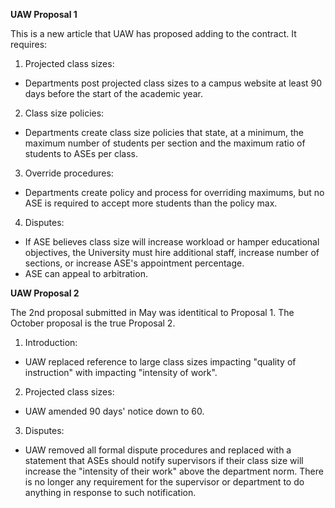 **UAW Proposal 1**

This is a new article that UAW has proposed adding to the contract. It requires:

1. Projected class sizes:
- Departments post projected class sizes to a campus website at least 90 days before the start of the academic year.

2. Class size policies:
- Departments create class size policies that state, at a minimum, the maximum number of students per section and the maximum ratio of students to ASEs per class.

3. Override procedures:
- Departments create policy and process for overriding maximums, but no ASE is required to accept more students than the policy max.

4. Disputes:
- If ASE believes class size will increase workload or hamper educational objectives, the University must hire additional staff, increase number of sections, or increase ASE's appointment percentage.
- ASE can appeal to arbitration.

**UAW Proposal 2**

The 2nd proposal submitted in May was identitical to Proposal 1. The October proposal is the true Proposal 2.

1. Introduction:
- UAW replaced reference to large class sizes impacting "quality of instruction" with impacting "intensity of work".

2. Projected class sizes:
- UAW amended 90 days' notice down to 60.

3. Disputes:
- UAW removed all formal dispute procedures and replaced with a statement that ASEs should notify supervisors if their class size will increase the "intensity of their work" above the department norm. There is no longer any requirement for the supervisor or department to do anything in response to such notification.
